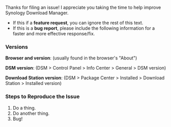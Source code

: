 Thanks for filing an issue! I appreciate you taking the time to help improve Synology Download Manager.

- If this if a **feature request**, you can ignore the rest of this text. 
- If this is a **bug report**, please include the following information for a faster and more effective response/fix.

### Versions

**Browser and version**: (usually found in the browser's "About")

**DSM version**: (DSM > Control Panel > Info Center > General > DSM version)

**Download Station version**: (DSM > Package Center > Installed > Download  Station > Installed version)

### Steps to Reproduce the Issue

1. Do a thing.
2. Do another thing.
3. Bug!